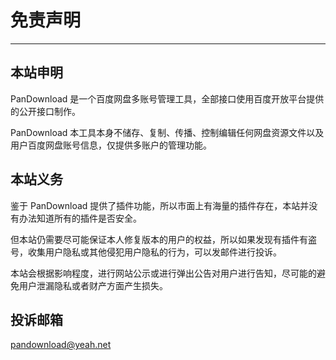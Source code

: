 # 免责声明

---

## 本站申明

PanDownload 是一个百度网盘多账号管理工具，全部接口使用百度开放平台提供的公开接口制作。

PanDownload 本工具本身不储存、复制、传播、控制编辑任何网盘资源文件以及用户百度网盘账号信息，仅提供多账户的管理功能。

## 本站义务

鉴于 PanDownload 提供了插件功能，所以市面上有海量的插件存在，本站并没有办法知道所有的插件是否安全。

但本站仍需要尽可能保证本人修复版本的用户的权益，所以如果发现有插件有盗号，收集用户隐私或其他侵犯用户隐私的行为，可以发邮件进行投诉。

本站会根据影响程度，进行网站公示或进行弹出公告对用户进行告知，尽可能的避免用户泄漏隐私或者财产方面产生损失。

## 投诉邮箱

pandownload@yeah.net